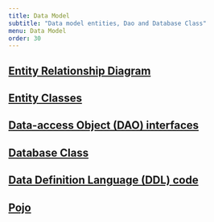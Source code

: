 ```yaml
---
title: Data Model
subtitle: "Data model entities, Dao and Database Class"
menu: Data Model
order: 30
---
```


## [Entity Relationship Diagram](erd.md)

## [Entity Classes](https://github.com/ddc-java-13/tile-galore/tree/main/app/src/main/java/edu/cnm/deepdive/tilematch/model/entity)

## [Data-access Object (DAO) interfaces](https://github.com/ddc-java-13/tile-galore/tree/main/app/src/main/java/edu/cnm/deepdive/tilematch/model/dao)

## [Database Class](https://github.com/ddc-java-13/tile-galore/blob/main/app/src/main/java/edu/cnm/deepdive/tilematch/service/TileGaloreDatabase.java)

## [Data Definition Language (DDL) code](ddl.md)

## [Pojo](https://github.com/ddc-java-13/tile-galore/tree/main/app/src/main/java/edu/cnm/deepdive/tilematch/model/pojo)